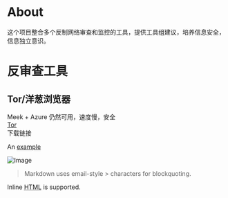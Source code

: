 # About
这个项目整合多个反制网络审查和监控的工具，提供工具组建议，培养信息安全，信息独立意识。

反审查工具
=======

## Tor/洋葱浏览器
Meek + Azure 仍然可用，速度慢，安全  
[Tor](https://www.torproject.org/)  
下载链接

An [example](http://example.com)

![Image](Icon-pictures.png "icon")

> Markdown uses email-style > characters for blockquoting.

Inline <abbr title="Hypertext Markup Language">HTML</abbr> is supported.
